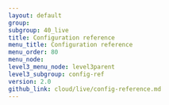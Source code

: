 ```yaml
---
layout: default
group: 
subgroup: 40_live
title: Configuration reference
menu_title: Configuration reference
menu_order: 80
menu_node: 
level3_menu_node: level3parent
level3_subgroup: config-ref
version: 2.0
github_link: cloud/live/config-reference.md
---
```


